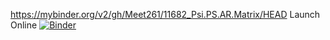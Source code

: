 https://mybinder.org/v2/gh/Meet261/11682_Psi.PS.AR.Matrix/HEAD
Launch Online [![Binder](https://mybinder.org/badge_logo.svg)](https://notebooks.gesis.org/binder/v2/gh/Meet261/11682_Psi.PS.AR.Matrix/HEAD)

